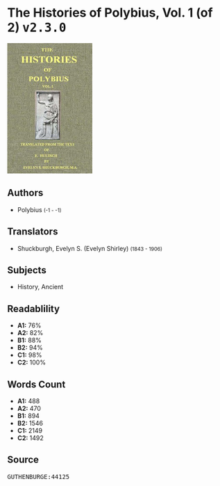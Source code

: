 # The Histories of Polybius, Vol. 1 (of 2) <kbd>v2.3.0</kbd>

![](./cover.medium.jpg "")

## Authors


 - Polybius <small>(-1 - -1)</small>

## Translators


 - Shuckburgh, Evelyn S. (Evelyn Shirley) <small>(1843 - 1906)</small>

## Subjects


 - History, Ancient

## Readablility


 - **A1:** 76%
 - **A2:** 82%
 - **B1:** 88%
 - **B2:** 94%
 - **C1:** 98%
 - **C2:** 100%

## Words Count


 - **A1:** 488
 - **A2:** 470
 - **B1:** 894
 - **B2:** 1546
 - **C1:** 2149
 - **C2:** 1492

## Source


<kbd>GUTHENBURGE:44125</kbd>
